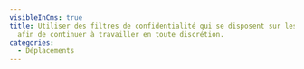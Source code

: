 ```yaml
---
visibleInCms: true
title: Utiliser des filtres de confidentialité qui se disposent sur les écrans,
  afin de continuer à travailler en toute discrétion.
categories:
  - Déplacements
---
```

